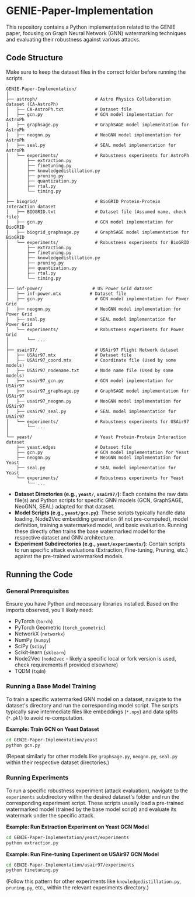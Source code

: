 # GENIE-Paper-Implementation

This repository contains a Python implementation related to the GENIE paper, focusing on Graph Neural Network (GNN) watermarking techniques and evaluating their robustness against various attacks.

## Code Structure

Make sure to keep the dataset files in the correct folder before running the scripts.

```
GENIE-Paper-Implementation/
│
├── astroph/                      # Astro Physics Collaboration dataset (CA-AstroPh)
│   ├── CA-AstroPh.txt            # Dataset file
│   ├── gcn.py                    # GCN model implementation for AstroPh
│   ├── graphsage.py              # GraphSAGE model implementation for AstroPh
│   ├── neognn.py                 # NeoGNN model implementation for AstroPh
│   ├── seal.py                   # SEAL model implementation for AstroPh
│   └── experiments/              # Robustness experiments for AstroPh
│       ├── extraction.py
│       ├── finetuning.py
│       ├── knowledgedistillation.py
│       ├── pruning.py
│       ├── quantization.py
│       ├── rtal.py
│       └── timing.py
│
├── biogrid/                      # BioGRID Protein-Protein Interaction dataset
│   ├── BIOGRID.txt               # Dataset file (Assumed name, check file)
│   ├── gcn.py                    # GCN model implementation for BioGRID
│   ├── biogrid_graphsage.py      # GraphSAGE model implementation for BioGRID
│   └── experiments/              # Robustness experiments for BioGRID
│       ├── extraction.py
│       ├── finetuning.py
│       ├── knowledgedistillation.py
│       ├── pruning.py
│       ├── quantization.py
│       ├── rtal.py
│       └── timing.py
│
├── inf-power/                   # US Power Grid dataset
│   ├── inf-power.mtx           # Dataset file
│   ├── gcn.py                    # GCN model implementation for Power Grid
│   ├── neognn.py                 # NeoGNN model implementation for Power Grid
│   ├── seal.py                   # SEAL model implementation for Power Grid
│   └── experiments/              # Robustness experiments for Power Grid
│       └── ...
│
├── usair97/                      # USAir97 Flight Network dataset
│   ├── USAir97.mtx               # Dataset file
│   ├── USAir97_coord.mtx         # Coordinate file (Used by some models)
│   ├── USAir97_nodename.txt      # Node name file (Used by some models)
│   ├── usair97_gcn.py            # GCN model implementation for USAir97
│   ├── usair97_graphsage.py      # GraphSAGE model implementation for USAir97
│   ├── usair97_neognn.py         # NeoGNN model implementation for USAir97
│   ├── usair97_seal.py           # SEAL model implementation for USAir97
│   └── experiments/              # Robustness experiments for USAir97
│       └── ...
│
└── yeast/                        # Yeast Protein-Protein Interaction dataset
    ├── yeast.edges               # Dataset file
    ├── gcn.py                    # GCN model implementation for Yeast
    ├── neognn.py                 # NeoGNN model implementation for Yeast
    ├── seal.py                   # SEAL model implementation for Yeast
    └── experiments/              # Robustness experiments for Yeast
        └── ...
```

- **Dataset Directories (e.g., `yeast/`, `usair97/`)**: Each contains the raw data file(s) and Python scripts for specific GNN models (GCN, GraphSAGE, NeoGNN, SEAL) adapted for that dataset.  
- **Model Scripts (e.g., `yeast/gcn.py`)**: These scripts typically handle data loading, Node2Vec embedding generation (if not pre-computed), model definition, training a watermarked model, and basic evaluation. Running these directly often trains the base watermarked model for the respective dataset and GNN architecture.  
- **Experiment Subdirectories (e.g., `yeast/experiments/`)**: Contain scripts to run specific attack evaluations (Extraction, Fine-tuning, Pruning, etc.) against the pre-trained watermarked models.  

## Running the Code

### General Prerequisites

Ensure you have Python and necessary libraries installed. Based on the imports observed, you'll likely need:

- PyTorch (`torch`)  
- PyTorch Geometric (`torch_geometric`)  
- NetworkX (`networkx`)  
- NumPy (`numpy`)  
- SciPy (`scipy`)  
- Scikit-learn (`sklearn`)  
- Node2Vec (`node2vec` - likely a specific local or fork version is used, check requirements if provided elsewhere)  
- TQDM (`tqdm`)  

### Running a Base Model Training

To train a specific watermarked GNN model on a dataset, navigate to the dataset's directory and run the corresponding model script. The scripts typically save intermediate files like embeddings (`*.npy`) and data splits (`*.pkl`) to avoid re-computation.

**Example: Train GCN on Yeast Dataset**

```bash
cd GENIE-Paper-Implementation/yeast
python gcn.py
```

(Repeat similarly for other models like `graphsage.py`, `neognn.py`, `seal.py` within their respective dataset directories.)

### Running Experiments

To run a specific robustness experiment (attack evaluation), navigate to the `experiments` subdirectory within the desired dataset's folder and run the corresponding experiment script. These scripts usually load a pre-trained watermarked model (trained by the base model script) and evaluate its watermark under the specific attack.

**Example: Run Extraction Experiment on Yeast GCN Model**

```bash
cd GENIE-Paper-Implementation/yeast/experiments
python extraction.py
```

**Example: Run Fine-tuning Experiment on USAir97 GCN Model**

```bash
cd GENIE-Paper-Implementation/usair97/experiments
python finetuning.py
```

(Follow this pattern for other experiments like `knowledgedistillation.py`, `pruning.py`, etc., within the relevant experiments directory.)

